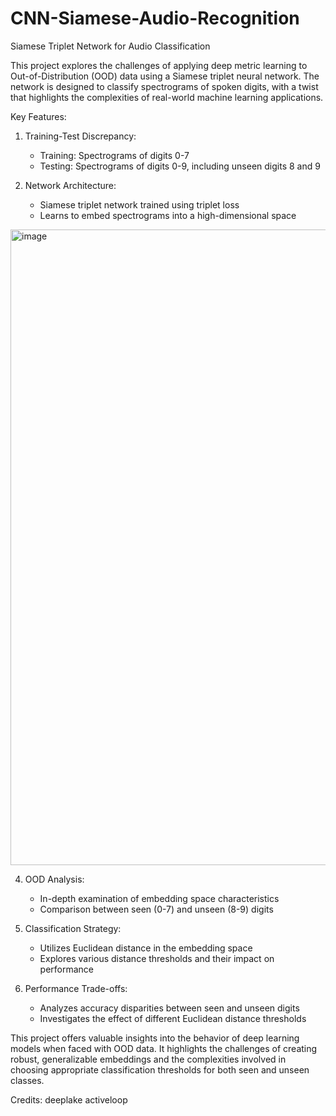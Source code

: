 # CNN-Siamese-Audio-Recognition
Siamese Triplet Network for Audio Classification

This project explores the challenges of applying deep metric learning to Out-of-Distribution (OOD) data using a Siamese triplet neural network. The network is designed to classify spectrograms of spoken digits, with a twist that highlights the complexities of real-world machine learning applications.

Key Features:
1. Training-Test Discrepancy:
   - Training: Spectrograms of digits 0-7
   - Testing: Spectrograms of digits 0-9, including unseen digits 8 and 9

2. Network Architecture:
   - Siamese triplet network trained using triplet loss
   - Learns to embed spectrograms into a high-dimensional space

<img width="1017" alt="image" src="https://github.com/user-attachments/assets/fd48ee63-44ff-4298-8c18-fa27b01a5ec0">





  

4. OOD Analysis:
   - In-depth examination of embedding space characteristics
   - Comparison between seen (0-7) and unseen (8-9) digits

5. Classification Strategy:
   - Utilizes Euclidean distance in the embedding space
   - Explores various distance thresholds and their impact on performance

6. Performance Trade-offs:
   - Analyzes accuracy disparities between seen and unseen digits
   - Investigates the effect of different Euclidean distance thresholds 

This project offers valuable insights into the behavior of deep learning models when faced with OOD data. It highlights the challenges of creating robust, generalizable embeddings and the complexities involved in choosing appropriate classification thresholds for both seen and unseen classes.



Credits:
deeplake
activeloop
